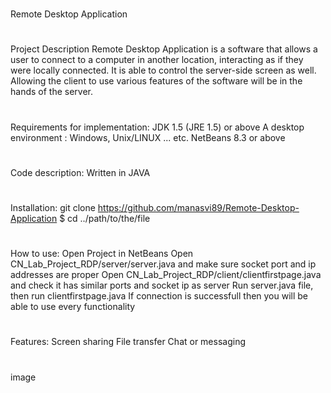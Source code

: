 #
Remote Desktop Application
 
#
Project Description
Remote Desktop Application is a software that allows a user to connect to a computer in another location, interacting as if they were locally connected. 
It is able to control the server-side screen as well. Allowing the client to use various features of the software will be in the hands of the server.

#
Requirements for implementation:
JDK 1.5 (JRE 1.5) or above
A desktop environment : Windows, Unix/LINUX ... etc.
NetBeans 8.3 or above

#
Code description: 
Written in JAVA

#
Installation:
git clone https://github.com/manasvi89/Remote-Desktop-Application
$ cd ../path/to/the/file

#
How to use:
Open Project in NetBeans
Open CN_Lab_Project_RDP/server/server.java and make sure socket port and ip addresses are proper
Open CN_Lab_Project_RDP/client/clientfirstpage.java and check it has similar ports and socket ip as server
Run server.java file, then run clientfirstpage.java
If connection is successfull then you will be able to use every functionality

#
Features:
Screen sharing
File transfer
Chat or messaging

#
image

  



